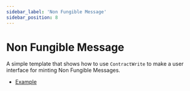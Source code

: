 ```yaml
---
sidebar_label: 'Non Fungible Message'
sidebar_position: 8
---
```


# Non Fungible Message


A simple template that shows how to use `ContractWrite` to make a user interface for minting Non Fungible Messages.

* [Example](https://fastdapp.xyz/editor?template=non_fungible_message)


